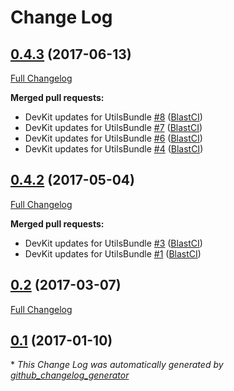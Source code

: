 # Change Log

## [0.4.3](https://github.com/blast-project/UtilsBundle/tree/0.4.3) (2017-06-13)
[Full Changelog](https://github.com/blast-project/UtilsBundle/compare/0.4.2...0.4.3)

**Merged pull requests:**

- DevKit updates for UtilsBundle [\#8](https://github.com/blast-project/UtilsBundle/pull/8) ([BlastCI](https://github.com/BlastCI))
- DevKit updates for UtilsBundle [\#7](https://github.com/blast-project/UtilsBundle/pull/7) ([BlastCI](https://github.com/BlastCI))
- DevKit updates for UtilsBundle [\#6](https://github.com/blast-project/UtilsBundle/pull/6) ([BlastCI](https://github.com/BlastCI))
- DevKit updates for UtilsBundle [\#4](https://github.com/blast-project/UtilsBundle/pull/4) ([BlastCI](https://github.com/BlastCI))

## [0.4.2](https://github.com/blast-project/UtilsBundle/tree/0.4.2) (2017-05-04)
[Full Changelog](https://github.com/blast-project/UtilsBundle/compare/0.2...0.4.2)

**Merged pull requests:**

- DevKit updates for UtilsBundle [\#3](https://github.com/blast-project/UtilsBundle/pull/3) ([BlastCI](https://github.com/BlastCI))
- DevKit updates for UtilsBundle [\#1](https://github.com/blast-project/UtilsBundle/pull/1) ([BlastCI](https://github.com/BlastCI))

## [0.2](https://github.com/blast-project/UtilsBundle/tree/0.2) (2017-03-07)
[Full Changelog](https://github.com/blast-project/UtilsBundle/compare/0.1...0.2)

## [0.1](https://github.com/blast-project/UtilsBundle/tree/0.1) (2017-01-10)


\* *This Change Log was automatically generated by [github_changelog_generator](https://github.com/skywinder/Github-Changelog-Generator)*